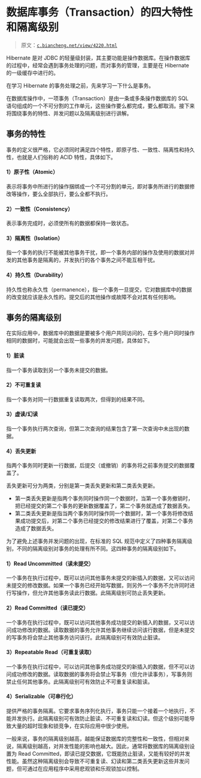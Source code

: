 # 数据库事务（Transaction）的四大特性和隔离级别

> 原文：[`c.biancheng.net/view/4220.html`](http://c.biancheng.net/view/4220.html)

Hibernate 是对 JDBC 的轻量级封装，其主要功能是操作数据库。在操作数据库的过程中，经常会遇到事务处理的问题，而对事务的管理，主要是在 Hibernate 的一级缓存中进行的。

在学习 Hibernate 的事务处理之前，先来学习一下什么是事务。

在数据库操作中，一项事务（Transaction）是由一条或多条操作数据库的 SQL 语句组成的一个不可分割的工作单元，这些操作要么都完成，要么都取消。接下来将围绕事务的特性、并发问题以及隔离级别进行讲解。

## 事务的特性

事务的定义很严格，它必须同时满足四个特性，即原子性、一致性、隔离性和持久性，也就是人们俗称的 ACID 特性，具体如下。

#### 1）原子性（Atomic）

表示将事务中所进行的操作捆绑成一个不可分割的单元，即对事务所进行的数据修改等操作，要么全部执行，要么全都不执行。

#### 2）一致性（Consistency）

表示事务完成时，必须使所有的数据都保持一致状态。

#### 3）隔离性（Isolation）

指一个事务的执行不能被其他事务干扰，即一个事务内部的操作及使用的数据对并发的其他事务是隔离的，并发执行的各个事务之间不能互相干扰。

#### 4）持久性（Durability）

持久性也称永久性（permanence），指一个事务一旦提交，它对数据库中的数据的改变就应该是永久性的。提交后的其他操作或故障不会对其有任何影响。

## 事务的隔离级别

在实际应用中，数据库中的数据是要被多个用户共同访问的，在多个用户同时操作相同的数据时，可能就会出现一些事务的并发问题，具体如下。

#### 1）脏读

指一个事务读取到另一个事务未提交的数据。

#### 2）不可重复读

指一个事务对同一行数据重复读取两次，但得到的结果不同。

#### 3）虚读/幻读

指一个事务执行两次查询，但第二次查询的结果包含了第一次查询中未出现的数据。

#### 4）丢失更新

指两个事务同时更新一行数据，后提交（或撤销）的事务将之前事务提交的数据覆盖了。

丢失更新可分为两类，分别是第一类丢失更新和第二类丢失更新。

*   第一类丢失更新是指两个事务同时操作同一个数据时，当第一个事务撤销时，把已经提交的第二个事务的更新数据覆盖了，第二个事务就造成了数据丢失。
*   第二类丢失更新是指当两个事务同时操作同一个数据时，第一个事务将修改结果成功提交后，对第二个事务已经提交的修改结果进行了覆盖，对第二个事务造成了数据丢失。

为了避免上述事务并发问题的出现，在标准的 SQL 规范中定义了四种事务隔离级别，不同的隔离级别对事务的处理有所不同。这四种事务的隔离级别如下。

#### 1）Read Uncommitted（读未提交）

一个事务在执行过程中，既可以访问其他事务未提交的新插入的数据，又可以访问未提交的修改数据。如果一个事务已经开始写数据，则另外一个事务不允许同时进行写操作，但允许其他事务读此行数据。此隔离级别可防止丢失更新。

#### 2）Read Committed（读已提交）

一个事务在执行过程中，既可以访问其他事务成功提交的新插入的数据，又可以访问成功修改的数据。读取数据的事务允许其他事务继续访问该行数据，但是未提交的写事务将会禁止其他事务访问该行。此隔离级别可有效防止脏读。

#### 3）Repeatable Read（可重复读取）

一个事务在执行过程中，可以访问其他事务成功提交的新插入的数据，但不可以访问成功修改的数据。读取数据的事务将会禁止写事务（但允许读事务），写事务则禁止任何其他事务。此隔离级别可有效防止不可重复读和脏读。

#### 4）Serializable（可串行化）

提供严格的事务隔离。它要求事务序列化执行，事务只能一个接着一个地执行，不能并发执行。此隔离级别可有效防止脏读、不可重复读和幻读。但这个级别可能导致大量的超时现象和锁竞争，在实际应用中很少使用。

一般来说，事务的隔离级别越高，越能保证数据库的完整性和一致性，但相对来说，隔离级别越高，对并发性能的影响也越大。因此，通常将数据库的隔离级别设置为 Read Committed，即读已提交数据，它既能防止脏读，又能有较好的并发性能。虽然这种隔离级别会导致不可重复读、幻读和第二类丢失更新这些并发问题，但可通过在应用程序中采用悲观锁和乐观锁加以控制。